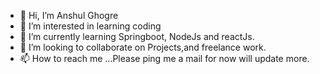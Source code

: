 - 👋 Hi, I’m Anshul Ghogre
- 👀 I’m interested in learning coding
- 🌱 I’m currently learning Springboot, NodeJs and reactJs.
- 💞️ I’m looking to collaborate on Projects,and freelance work.
- 📫 How to reach me ...Please ping me a mail for now will update more.

<!---
anshulghogre4/anshulghogre4 is a ✨ special ✨ repository because its `README.md` (this file) appears on your GitHub profile.
You can click the Preview link to take a look at your changes.
--->
